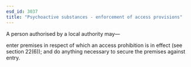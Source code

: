 ```yaml
---
esd_id: 3037
title: "Psychoactive substances - enforcement of access provisions"
---
```


A person authorised  by a local authority may—

enter premises in respect of which an access prohibition is in effect (see section 22(6)); and
do anything necessary to secure the premises against entry.

